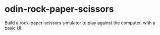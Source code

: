 # odin-rock-paper-scissors

Build a rock-paper-scissors simulator to play against the computer, 
with a basic UI.
